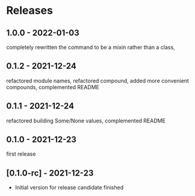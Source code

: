 # Releases

## 1.0.0 - 2022-01-03

completely rewritten the command to be a mixin rather than a class,

## 0.1.2 - 2021-12-24

refactored module names, refactored compound, added more convenient compounds, complemented README

## 0.1.1 - 2021-12-24

refactored building Some/None values, complemented README

## 0.1.0 - 2021-12-23

first release

## [0.1.0-rc] - 2021-12-23

- Initial version for release candidate finished
